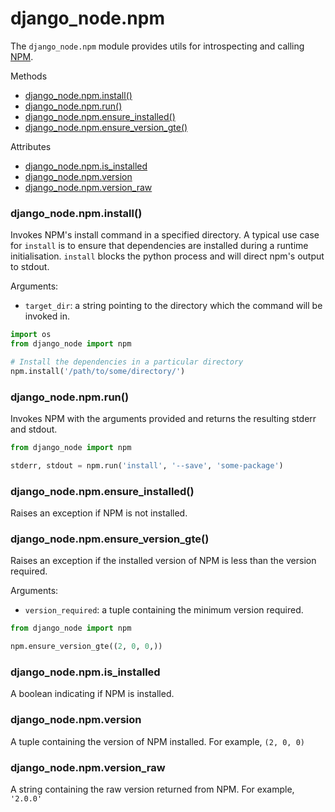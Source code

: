django_node.npm
===============

The `django_node.npm` module provides utils for introspecting and calling [NPM](https://www.npmjs.com/).

Methods
- [django_node.npm.install()](#django_nodenpminstall)
- [django_node.npm.run()](#django_nodenpmrun)
- [django_node.npm.ensure_installed()](#django_nodenpmensure_installed)
- [django_node.npm.ensure_version_gte()](#django_nodenpmensure_version_gte)

Attributes
- [django_node.npm.is_installed](#django_nodenpmis_installed)
- [django_node.npm.version](#django_nodenpmversion)
- [django_node.npm.version_raw](#django_nodenpmversion_raw)

### django_node.npm.install()

Invokes NPM's install command in a specified directory. A typical use case for `install` 
is to ensure that dependencies are installed during a runtime initialisation. `install` 
blocks the python process and will direct npm's output to stdout.

Arguments:

- `target_dir`: a string pointing to the directory which the command will be invoked in.

```python
import os
from django_node import npm

# Install the dependencies in a particular directory
npm.install('/path/to/some/directory/')
```

### django_node.npm.run()

Invokes NPM with the arguments provided and returns the resulting stderr and stdout.

```python
from django_node import npm

stderr, stdout = npm.run('install', '--save', 'some-package')
```

### django_node.npm.ensure_installed()

Raises an exception if NPM is not installed.

### django_node.npm.ensure_version_gte()

Raises an exception if the installed version of NPM is less than the version required.

Arguments:

- `version_required`: a tuple containing the minimum version required.

```python
from django_node import npm

npm.ensure_version_gte((2, 0, 0,))
```

### django_node.npm.is_installed

A boolean indicating if NPM is installed.

### django_node.npm.version

A tuple containing the version of NPM installed. For example, `(2, 0, 0)`

### django_node.npm.version_raw

A string containing the raw version returned from NPM. For example, `'2.0.0'`
